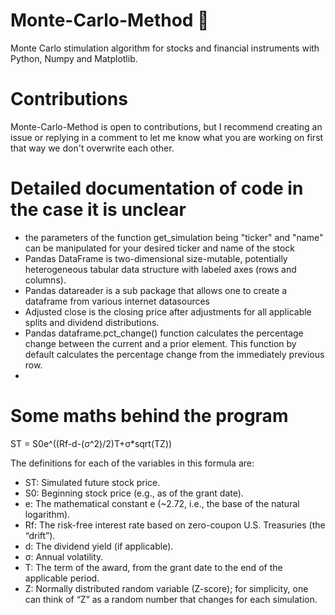 # Monte-Carlo-Method 🐍 
Monte Carlo stimulation algorithm for stocks and financial instruments with Python, Numpy and Matplotlib.

# Contributions
Monte-Carlo-Method is open to contributions, but I recommend creating an issue or replying in a comment to let me know what you are working on first that way we don't overwrite each other.

# Detailed documentation of code in the case it is unclear 
- the parameters of the function get_simulation being "ticker" and "name" can be manipulated for your desired ticker and name of the stock
- Pandas DataFrame is two-dimensional size-mutable, potentially heterogeneous tabular data structure with labeled axes (rows and columns). 
- Pandas datareader is a sub package that allows one to create a dataframe from various internet datasources
- Adjusted close is the closing price after adjustments for all applicable splits and dividend distributions.
- Pandas dataframe.pct_change() function calculates the percentage change between the current and a prior element. This function by default calculates the percentage change from the immediately previous row.
- 

# Some maths behind the program

ST = S0e^((Rf-d-(σ^2)/2)T+σ*sqrt(TZ)) 

The definitions for each of the variables in this formula are:

- ST: Simulated future stock price.
- S0: Beginning stock price (e.g., as of the grant date).
- e: The mathematical constant e (~2.72, i.e., the base of the natural logarithm).
- Rf: The risk-free interest rate based on zero-coupon U.S. Treasuries (the “drift”).
- d: The dividend yield (if applicable).
- σ: Annual volatility.
- T: The term of the award, from the grant date to the end of the applicable period.
- Z: Normally distributed random variable (Z-score); for simplicity, one can think of “Z” as a random number that changes for each simulation.
